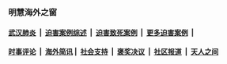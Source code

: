 
### 明慧海外之窗

####  [武汉肺炎](indexes/365.md?t=01030000) &nbsp;|&nbsp;  [迫害案例综述](indexes/328.md?t=01030000) &nbsp;|&nbsp; [迫害致死案例](indexes/277.md?t=01030000)  &nbsp;|&nbsp; [更多迫害案例](indexes/81.md?t=01030000)  &nbsp;|&nbsp; 
####  [时事评论](indexes/251.md?t=01030000) &nbsp;|&nbsp; [海外简讯](indexes/245.md?t=01030000)&nbsp;|&nbsp;  [社会支持](indexes/140.md?t=01030000) &nbsp;|&nbsp; [褒奖决议](indexes/282.md?t=01030000) &nbsp;|&nbsp; [社区报道](indexes/91.md?t=01030000)  &nbsp;|&nbsp; [天人之间](indexes/78.md?t=01030000) 

